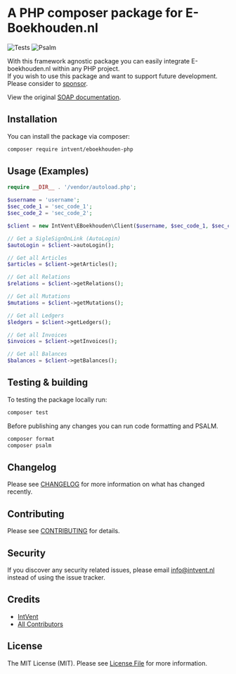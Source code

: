 # A PHP composer package for E-Boekhouden.nl

![Tests](https://github.com/intvent/eboekhouden-php/workflows/Tests/badge.svg) ![Psalm](https://github.com/intvent/eboekhouden-php/workflows/Psalm/badge.svg)

With this framework agnostic package you can easily integrate E-boekhouden.nl within any PHP project.  
If you wish to use this package and want to support future development. Please consider to [sponsor](https://github.com/sponsors/petericebear).

View the original [SOAP documentation](https://secure.e-boekhouden.nl/handleiding/Documentatie_soap.pdf).   

## Installation

You can install the package via composer:

```bash
composer require intvent/eboekhouden-php
```

## Usage (Examples)

``` php
require __DIR__ . '/vendor/autoload.php';

$username = 'username';
$sec_code_1 = 'sec_code_1';
$sec_code_2 = 'sec_code_2';

$client = new IntVent\EBoekhouden\Client($username, $sec_code_1, $sec_code_2);

// Get a SigleSignOnLink (AutoLogin)
$autoLogin = $client->autoLogin();

// Get all Articles
$articles = $client->getArticles();

// Get all Relations
$relations = $client->getRelations();

// Get all Mutations
$mutations = $client->getMutations();

// Get all Ledgers
$ledgers = $client->getLedgers();

// Get all Invoices
$invoices = $client->getInvoices();

// Get all Balances
$balances = $client->getBalances();
```

## Testing & building

To testing the package locally run:
``` bash
composer test
```

Before publishing any changes you can run code formatting and PSALM.
``` bash
composer format
composer psalm
```

## Changelog

Please see [CHANGELOG](CHANGELOG.md) for more information on what has changed recently.

## Contributing

Please see [CONTRIBUTING](CONTRIBUTING.md) for details.

## Security

If you discover any security related issues, please email info@intvent.nl instead of using the issue tracker.

## Credits

- [IntVent](https://github.com/IntVent)
- [All Contributors](../../contributors)

## License

The MIT License (MIT). Please see [License File](LICENSE.md) for more information.
